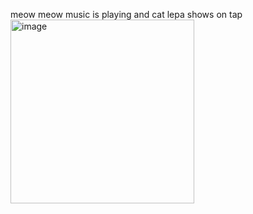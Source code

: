 meow meow music is playing and cat lepa shows on tap
<img width="294" alt="image" src="https://github.com/user-attachments/assets/5ff3915d-a99b-42d5-a254-f02a6601990c">
